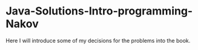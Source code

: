 Java-Solutions-Intro-programming-Nakov
======================================
Here I will introduce some of my decisions for the problems into the book.
